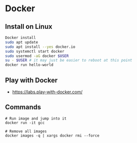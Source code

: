 # Docker

## Install on Linux

```bash
Docker install
sudo apt update
sudo apt install --yes docker.io
sudo systemctl start docker
sudo usermod -aG docker $USER
su - $USER # it may just be easier to reboot at this point
docker run hello-world
```

## Play with Docker

- https://labs.play-with-docker.com/

## Commands

```
# Run image and jump into it
docker run -it gcc

# Remove all images
docker images -q | xargs docker rmi --force
```


